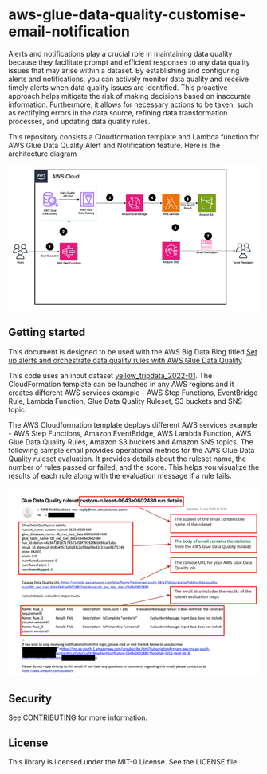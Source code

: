 # aws-glue-data-quality-customise-email-notification

Alerts and notifications play a crucial role in maintaining data quality because they facilitate prompt and efficient responses to any data quality issues that may arise within a dataset. By establishing and configuring alerts and notifications, you can actively monitor data quality and receive timely alerts when data quality issues are identified. This proactive approach helps mitigate the risk of making decisions based on inaccurate information. Furthermore, it allows for necessary actions to be taken, such as rectifying errors in the data source, refining data transformation processes, and updating data quality rules.

This repository consists a Cloudformation template and Lambda function for AWS Glue Data Quality Alert and Notification feature. Here is the architecture diagram

![img.png](img_1.png)

## Getting started


This document is designed to be used with the AWS Big Data Blog titled [Set up alerts and orchestrate data quality rules with AWS Glue Data Quality](https://aws.amazon.com/blogs/big-data/set-up-alerts-and-orchestrate-data-quality-rules-with-aws-glue-data-quality/)

This code uses an input dataset [yellow_tripdata_2022-01](https://d37ci6vzurychx.cloudfront.net/trip-data/yellow_tripdata_2022-01.parquet/). The CloudFormation template can be launched in any AWS regions and it creates different AWS services example - AWS Step Functions, EventBridge Rule, Lambda Function, Glue Data Quality Ruleset, S3 buckets and SNS topic.

The AWS Cloudformation template deploys different AWS services example - AWS Step Functions, Amazon EventBridge, AWS Lambda Function, AWS Glue Data Quality Rules, Amazon S3 buckets and Amazon SNS topics.
The following sample email provides operational metrics for the AWS Glue Data Quality ruleset evaluation. It provides details about the ruleset name, the number of rules passed or failed, and the score. This helps you visualize the results of each rule along with the evaluation message if a rule fails.

![img.png](img.png)

## Security

See [CONTRIBUTING](CONTRIBUTING.md#security-issue-notifications) for more information.

## License

This library is licensed under the MIT-0 License. See the LICENSE file.

